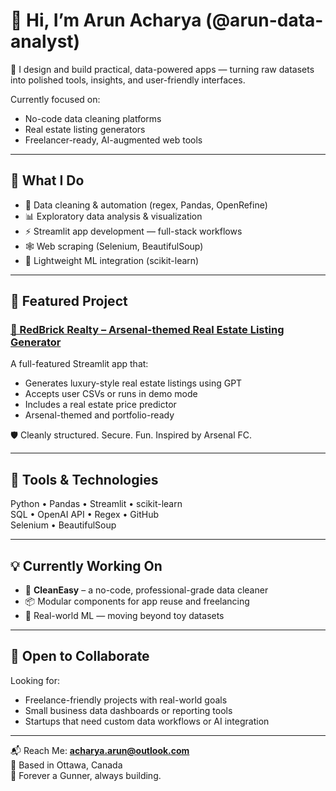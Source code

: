 # 👋 Hi, I’m Arun Acharya (@arun-data-analyst)

🎯 I design and build practical, data-powered apps — turning raw datasets into polished tools, insights, and user-friendly interfaces.

Currently focused on:
- No-code data cleaning platforms
- Real estate listing generators
- Freelancer-ready, AI-augmented web tools

---

## 🧠 What I Do

- 🧹 Data cleaning & automation (regex, Pandas, OpenRefine)
- 📊 Exploratory data analysis & visualization
- ⚡ Streamlit app development — full-stack workflows
- 🕸️ Web scraping (Selenium, BeautifulSoup)
- 🧪 Lightweight ML integration (scikit-learn)

---

## 🚀 Featured Project

### [🔗 RedBrick Realty – Arsenal-themed Real Estate Listing Generator](https://github.com/arun-data-analyst/RedBrick-Realty)
A full-featured Streamlit app that:

- Generates luxury-style real estate listings using GPT
- Accepts user CSVs or runs in demo mode
- Includes a real estate price predictor
- Arsenal-themed and portfolio-ready

🛡️ Cleanly structured. Secure. Fun. Inspired by Arsenal FC.

---

## 🧰 Tools & Technologies

Python • Pandas • Streamlit • scikit-learn  
SQL • OpenAI API • Regex • GitHub  
Selenium • BeautifulSoup 

---

## 💡 Currently Working On

- 🧼 **CleanEasy** – a no-code, professional-grade data cleaner
- 📦 Modular components for app reuse and freelancing
- 🎯 Real-world ML — moving beyond toy datasets

---

## 🤝 Open to Collaborate

Looking for:
- Freelance-friendly projects with real-world goals
- Small business data dashboards or reporting tools
- Startups that need custom data workflows or AI integration

---

📬 Reach Me: **acharya.arun@outlook.com**  
📍 Based in Ottawa, Canada  
🔴 Forever a Gunner, always building.
